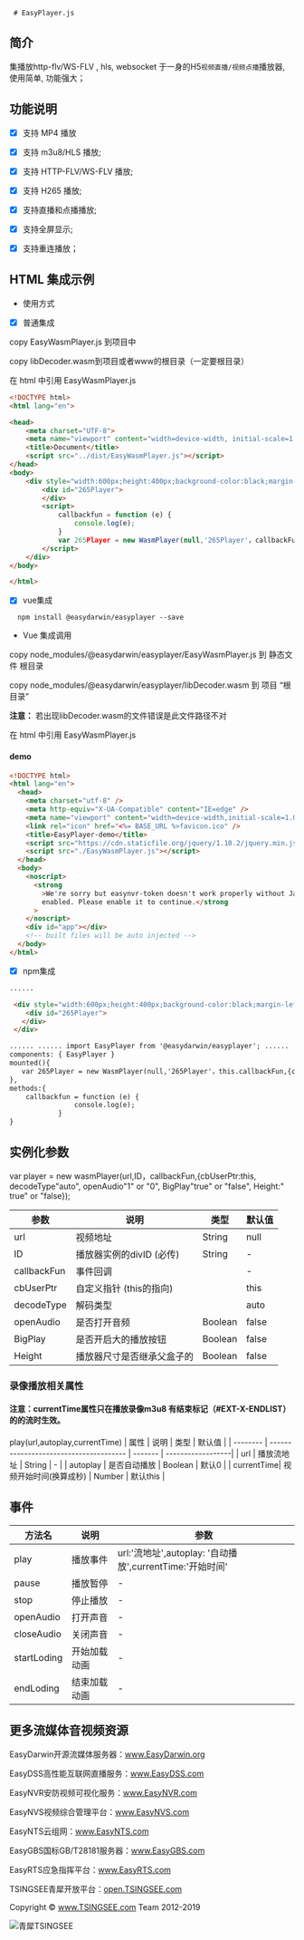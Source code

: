 
     # EasyPlayer.js

## 简介

集播放http-flv/WS-FLV , hls, websocket 于一身的H5`视频直播/视频点播`播放器, 使用简单, 功能强大；

## 功能说明

- [x] 支持 MP4 播放

- [x] 支持 m3u8/HLS 播放;

- [x] 支持 HTTP-FLV/WS-FLV 播放;

- [x] 支持 H265 播放;

- [x] 支持直播和点播播放;

- [x] 支持全屏显示;

- [x] 支持重连播放；

## HTML 集成示例

- 使用方式

- [x] 普通集成

copy  EasyWasmPlayer.js 到项目中

copy libDecoder.wasm到项目或者www的根目录（一定要根目录）

在 html 中引用 EasyWasmPlayer.js

```html
<!DOCTYPE html>
<html lang="en">

<head>
    <meta charset="UTF-8">
    <meta name="viewport" content="width=device-width, initial-scale=1.0">
    <title>Document</title>
    <script src="../dist/EasyWasmPlayer.js"></script>
</head>
<body>
    <div style="width:600px;height:400px;background-color:black;margin-left:200px">
        <div id="265Player">
        </div>
        <script>
            callbackfun = function (e) {
                console.log(e);
            }
            var 265Player = new WasmPlayer(null,'265Player'，callbackFun,{cbUserPtr:this, decodeType:"auto", openAudio:1, BigPlay:false, Height:true})
        </script>
    </div>
</body>

</html>
```

- [x] vue集成

```
  npm install @easydarwin/easyplayer --save
```

- Vue 集成调用

copy node_modules/@easydarwin/easyplayer/EasyWasmPlayer.js 到 静态文件 根目录

copy node_modules/@easydarwin/easyplayer/libDecoder.wasm 到 项目 “根目录”


**注意：** 若出现libDecoder.wasm的文件错误是此文件路径不对

在 html 中引用 EasyWasmPlayer.js

#### demo

```html
<!DOCTYPE html>
<html lang="en">
  <head>
    <meta charset="utf-8" />
    <meta http-equiv="X-UA-Compatible" content="IE=edge" />
    <meta name="viewport" content="width=device-width,initial-scale=1.0" />
    <link rel="icon" href="<%= BASE_URL %>favicon.ico" />
    <title>EasyPlayer-demo</title>
    <script src="https://cdn.staticfile.org/jquery/1.10.2/jquery.min.js"></script>
    <script src="./EasyWasmPlayer.js"></script>
  </head>
  <body>
    <noscript>
      <strong
        >We're sorry but easynvr-token doesn't work properly without JavaScript
        enabled. Please enable it to continue.</strong
      >
    </noscript>
    <div id="app"></div>
    <!-- built files will be auto injected -->
  </body>
</html>
```
- [x] npm集成

```html
......

 <div style="width:600px;height:400px;background-color:black;margin-left:200px">
    <div id="265Player">
   </div>
 </div>

...... ...... import EasyPlayer from '@easydarwin/easyplayer'; ......
components: { EasyPlayer }
mounted(){
   var 265Player = new WasmPlayer(null,'265Player'，this.callbackFun,{cbUserPtr:this, decodeType:"auto", openAudio:1, BigPlay:false, Height:true})
},
methods:{
    callbackfun = function (e) {
                console.log(e);
            }
}
```



## 实例化参数

var player = new wasmPlayer(url,ID，callbackFun,{cbUserPtr:this, decodeType"auto", openAudio"1" or "0", BigPlay"true" or "false", Height:" true" or "false});

| 参数               | 说明                                             | 类型                       | 默认值 |
| ------------------ | ------------------------------------------------ | -------------------------- | ------ |
| url                | 视频地址                                          | String                     | null    |
| ID                 | 播放器实例的divID  (必传)                          | String                     | -      |
| callbackFun        | 事件回调                                          |                            | -      |
| cbUserPtr          | 自定义指针  (this的指向)                           |                            | this   |
| decodeType         | 解码类型                                           |                            | auto   |
| openAudio          | 是否打开音频                                       |Boolean                    | false   |
| BigPlay            | 是否开启大的播放按钮                                |Boolean                     | false  |
| Height             | 播放器尺寸是否继承父盒子的                          | Boolean                     | false |


### 录像播放相关属性
#### 注意：currentTime属性只在播放录像m3u8 有结束标记（#EXT-X-ENDLIST）的的流时生效。
play(url,autoplay,currentTime)
| 属性        | 说明                                   | 类型    | 默认值             |
| --------   | -------------------------------------- | ------- | ------------------|
| url        | 播放流地址                              | String | -                  |
| autoplay   |   是否自动播放                           | Boolean | 默认0             |
| currentTime|  视频开始时间(换算成秒)                   | Number | 默认this            |

## 事件

| 方法名     | 说明         | 参数                                                    |
| ---------- | ------------ | ---------------------                                  |
| play       | 播放事件      | url:'流地址',autoplay: '自动播放',currentTime:'开始时间' |
| pause      | 播放暂停     | -                                                       |
| stop       | 停止播放     | -                                                       |
| openAudio  | 打开声音      | -                                                      |
| closeAudio | 关闭声音      | -                                                      |
| startLoding| 开始加载动画  | -                                                   |
| endLoding  | 结束加载动画  | -                                                   |



## 更多流媒体音视频资源

EasyDarwin开源流媒体服务器：<a href="http://www.easydarwin.org" target="_blank" title="EasyDarwin开源流媒体服务器">www.EasyDarwin.org</a>

EasyDSS高性能互联网直播服务：<a href="http://www.easydss.com" target="_blank" title="EasyDSS高性能互联网直播服务">www.EasyDSS.com</a>

EasyNVR安防视频可视化服务：<a href="http://www.easynvr.com" target="_blank" title="EasyNVR安防视频可视化服务">www.EasyNVR.com</a>

EasyNVS视频综合管理平台：<a href="http://www.easynvs.com" target="_blank" title="EasyNVS视频综合管理平台">www.EasyNVS.com</a>

EasyNTS云组网：<a href="http://www.easynts.com" target="_blank" title="EasyNTS云组网">www.EasyNTS.com</a>

EasyGBS国标GB/T28181服务器：<a href="http://www.easygbs.com" target="_blank" title="EasyGBS国标GB/T28181视频服务器">www.EasyGBS.com</a>

EasyRTS应急指挥平台：<a href="http://www.easyrts.com" target="_blank" title="EasyRTS应急指挥平台">www.EasyRTS.com</a>

TSINGSEE青犀开放平台：<a href="http://open.tsingsee.com" target="_blank" title="TSINGSEE青犀开放平台">open.TSINGSEE.com</a>

Copyright © <a href="http://www.tsingsee.com" target="_blank" title="青犀TSINGSEE">www.TSINGSEE.com</a> Team 2012-2019

![青犀TSINGSEE](http://www.easydarwin.org/public/images/tsingsee_qrcode_160.jpg)

